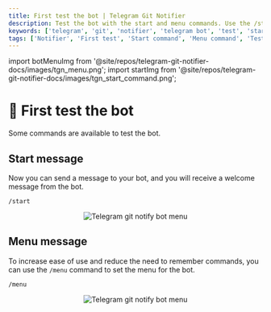 ```yaml
---
title: First test the bot | Telegram Git Notifier
description: Test the bot with the start and menu commands. Use the /start and /menu commands to test the bot. Get the welcome message and set the menu for the bot.
keywords: ['telegram', 'git', 'notifier', 'telegram bot', 'test', 'start command', 'menu command', 'test bot', 'first test']
tags: ['Notifier', 'First test', 'Start command', 'Menu command', 'Test bot', 'Usage', 'Commands', 'Telegram Git Notifier Commands']
---
```


import botMenuImg from '@site/repos/telegram-git-notifier-docs/images/tgn_menu.png';
import startImg from '@site/repos/telegram-git-notifier-docs/images/tgn_start_command.png';

# 🤖 First test the bot

Some commands are available to test the bot.

## Start message

Now you can send a message to your bot, and you will receive a welcome message from the bot.

```textmate
/start
```

<p align="center">
  <img src={startImg} alt="Telegram git notify bot menu" />
</p>

## Menu message

To increase ease of use and reduce the need to remember commands, you can use the `/menu` command to set the menu for the bot.

```textmate
/menu
```

<p align="center">
  <img src={botMenuImg} alt="Telegram git notify bot menu" />
</p>
